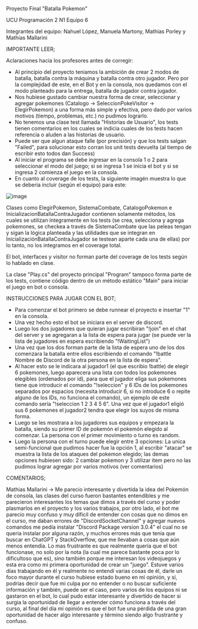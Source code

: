 Proyecto Final "Batalla Pokemon"                                

UCU Programación 2 N1 Equipo 6

Integrantes del equipo: Nahuel López, Manuela Martony, Mathías Porley y Mathías Mallarini

IMPORTANTE LEER;

Aclaraciones hacia los profesores antes de corregir:
- Al principio del proyecto teniamos la ambición de crear 2 modos de batalla, batalla contra la máquina y batalla contra otro jugador. Pero por la complejidad de este, en el Bot y en la consola, nos quedamos con el modo planteado para la entrega, batalla de jugador contra jugador.
- Nos hubiese gustado cambiar nuestra forma de crear, seleccionar y agregar pokemones (Catalogo -> SeleccionPokeVisitor -> ElegirPokemon) a una forma más simple y efectiva, pero dado por varios motivos (tiempo, problemas, etc.) no pudimos lograrlo.
- No tenemos una clase test llamada "Historias de Usuario", los tests tienen comentarios en los cuales se indicia cuales de los tests hacen referencia o aluden a las historias de usuario.
- Puede ser que algun ataque falle (por precisión) y que los tests salgan "Failed", para solucionar esto corran los unit tests devuelta (al tiempo de escribir esto todos dan Success)
- Al iniciar el programa se debe ingresar en la consola 1 o 2 para seleccionar el modo del juego; si se ingresa 1 se inicia el bot y si se ingresa 2 comienza el juego en la consola.
- En cuanto al coverage de los tests, la siguiente imagén muestra lo que se deberia incluir (según el equipo) para este:

![image](https://github.com/user-attachments/assets/9bc5ce58-75ab-4fea-b42e-b6ca7d2a5ca4)

Clases como ElegirPokemon, SistemaCombate, CatalogoPokemon e InicializacionBatallaContraJugador contienen solamente métodos, los cuales se utilizan íntegramente en los tests (se crea, selecciona y agrega pokemones, se checkea a través de SistemaCombate que las peleas tengan y sigan la lógica planteada y las utilidades que se integran en InicializaciónBatallaContraJugador se testean aparte cada una de ellas) por lo tanto, no los integramos en el coverage total.

El bot, interfaces y visitor no forman parte del coverage de los tests según lo hablado en clase.

La clase "Play.cs" del proyecto principal "Program" tampoco forma parte de los tests, contiene código dentro de un método estático "Main" para iniciar el juego en bot o consola.



INSTRUCCIONES PARA JUGAR CON EL BOT;
- Para comenzar el bot primero se debe runnear el proyecto e insertar "1" en la consola.
- Una vez hecho esto el bot se iniciara en el server de discord.
- Luego los dos jugadores que quieran jugar escribiran "!join" en el chat del server y se agregaran a la lista de espera para jugar (se puede ver la lista de jugadores en espera escribiendo "!WaitingList")
- Una vez que los dos forman parte de la lista de espera uno de los dos comenzara la batalla entre ellos escribiendo el comando "!battle Nombre de Discord de la otra persona en la lista de espera".
- Al hacer esto se le indicara al jugador1 (el que escribio !battle) de elegir 6 pokemones, luego aparecera una lista con todos los pokemones elegibles (ordenados por id), para que el jugador eliga sus pokemones tiene que introducir el comando "!seleccion" y 6 IDs de los pokemones separados por espacios (necesita introducir 6, si no introduce 6 o repite alguno de los IDs, no funciona el comando), un ejemplo de este comando sería "!seleccion 1 2 3 4 5 6". Una vez que el jugador1 eligió sus 6 pokemones el jugador2 tendra que elegir los suyos de misma forma.
- Luego se les mostrara a los jugadores sus equipos y empezara la batalla, siendo su primer ID de pokemón el pokemón elegido al comenzar. La persona con el primer movimiento o turno es random.
- Luego la persona con el turno puede elegir entre 3 opciones: La unica semi-funcional que pudimos hacer fue la opción 1, al escribir "atacar" se muestra la lista de los ataques del pokemon elegido; las demas opciones hubiesen sido: 2 cambiar pokemon y 3 utilizar item pero no las pudimos lograr agregar por varios motivos (ver comentarios)

COMENTARIOS;

Mathias Mallarini -> Me parecio interesante y divertida la idea del Pokemón de consola, las clases del curso fueron bastantes entendibles y me parecieron interesantes los temas que dimos a través del curso y poder plasmarlos en el proyecto y los varios trabajos, por otro lado, el bot me parecio muy confuso y muy díficil de entender con cosas que no dimos en el curso, me daban errores de "DiscordSocketChannel" y agregar nuevos comandos me pedía instalar "Discord Package version 3.0.4" el cual no se queria instalar por alguna razón, y muchos errores más que tenía que buscar en ChatGPT y StackOverflow, que me llevaban a cosas que aún menos entendía. Lo mas frustrante es que realmente quería que el bot funcionase, no solo por la nota (la cual me parece bastante poca por lo dificultoso que es), sino también porque me interesan los videojuegos y esta era como mi primera oportunidad de crear un "juego". Estuve varios días trabajando en él y realmente no entendí varias cosas de él, darle un foco mayor durante el curso hubiese estado bueno en mi opinión, y sí, podrias decir que fue mi culpa por no entender o no buscar suficiente información y también, puede ser el caso, pero varios de los equipos ni se gastaron en el bot, lo cual pudo estar interesante y divertido de hacer si surgia la oportunidad de llegar a entender cómo funciona a través del curso, al final del día mi opinión es que el bot fue una pérdida de una gran oportunidad de hacer algo interesante y término siendo algo frustrante y confuso.

